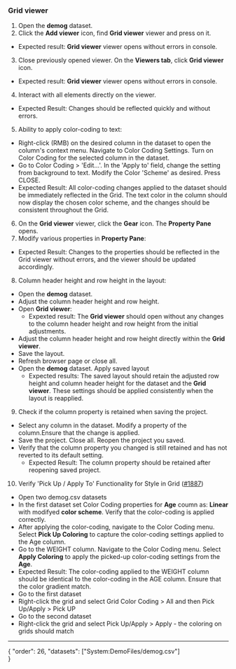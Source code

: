 ### Grid viewer

1. Open the **demog** dataset.
2. Click the **Add viewer** icon, find **Grid viewer** viewer and press on it. 
* Expected result: **Grid viewer** viewer opens without errors in console. 
3. Close previously opened viewer. On the **Viewers tab**, click **Grid viewer** icon. 
* Expected result: **Grid viewer** viewer opens without errors in console. 
4. Interact with all elements directly on the viewer.
* Expected Result: Changes should be reflected quickly and without errors. 
5. Ability to apply color-coding to text:
  * Right-click (RMB) on the desired column in the dataset to open the column's context menu. Navigate to Color Coding Settings. Turn on Color Coding for the selected column in the dataset.
  * Go to Color Coding > 'Edit...'. In the 'Apply to' field, change the setting from background to text. Modify the Color 'Scheme' as desired. Press CLOSE.
  * Expected Result: All color-coding changes applied to the dataset should be immediately reflected in the Grid. The text color in the column should now display the chosen color scheme, and the changes should be consistent throughout the Grid.
6. On the **Grid viewer** viewer, click the **Gear** icon. The **Property Pane** opens.
7. Modify various properties in **Property Pane**:
* Expected Result: Changes to the properties should be reflected in the Grid viewer without errors, and the viewer should be updated accordingly.

8. Column header height and row height in the layout:
* Open the **demog** dataset.
* Adjust the column header height and row height. 
* Open **Grid viewer**:
  * Expexted result: The **Grid viewer** should open without any changes to the column header height and row height from the initial adjustments.
* Adjust the column header height and row height directly within the **Grid viewer**. 
* Save the layout.
 * Refresh browser page or close all.
* Open the **demog** dataset. Apply saved layout
  * Expected results: The saved layout should retain the adjusted row height and column header height for the dataset and the **Grid viewer**. These settings should be applied consistently when the layout is reapplied.

9. Check if the column property is retained when saving the project.
  * Select any column in the dataset. Modify a property of the column.Ensure that the change is applied.
  * Save the project. Close all. Reopen the project you saved.
  * Verify that the column property you changed is still retained and has not reverted to its default setting.
    * Expected Result: The column property should be retained after reopening saved project.

10. Verify 'Pick Up / Apply To' Functionality for Style in Grid ([#1887](https://github.com/datagrok-ai/public/issues/1887))
* Open two demog.csv datasets
* In the first dataset set Color Coding properties for **Age** coumn as: **Linear** with modifyed **color scheme**. Verify that the color-coding is applied correctly.
* After applying the color-coding, navigate to the Color Coding menu. Select **Pick Up Coloring** to capture the color-coding settings applied to the Age column.
* Go to the WEIGHT column. Navigate to the Color Coding menu. Select **Apply Coloring** to apply the picked-up color-coding settings from the **Age**. 
* Expected Result: The color-coding applied to the WEIGHT column should be identical to the color-coding in the AGE column. Ensure that the color gradient match.
* Go to the first dataset
* Right-click the grid and select Grid Color Coding > All and then Pick Up/Apply > Pick UP
* Go to the second dataset
* Right-click the grid and select Pick Up/Apply > Apply - the coloring on grids should match
---
{
  "order": 26,
  "datasets": ["System:DemoFiles/demog.csv"]  
}
